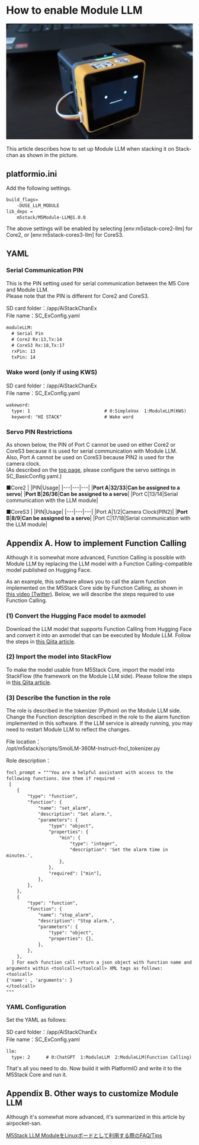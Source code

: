 
# How to enable Module LLM
![](../images/module_llm.jpg)

This article describes how to set up Module LLM when stacking it on Stack-chan as shown in the picture.

## platformio.ini
Add the following settings.

```
build_flags=
    -DUSE_LLM_MODULE
lib_deps =
    m5stack/M5Module-LLM@1.0.0
```

The above settings will be enabled by selecting [env:m5stack-core2-llm] for Core2, or [env:m5stack-cores3-llm] for CoreS3.

## YAML

### Serial Communication PIN
This is the PIN setting used for serial communication between the M5 Core and Module LLM.  
Please note that the PIN is different for Core2 and CoreS3.

SD card folder：/app/AiStackChanEx  
File name：SC_ExConfig.yaml

```
moduleLLM:
  # Serial Pin
  # Core2 Rx:13,Tx:14
  # CoreS3 Rx:18,Tx:17
  rxPin: 13
  txPin: 14
```

### Wake word (only if using KWS)

SD card folder：/app/AiStackChanEx  
File name：SC_ExConfig.yaml

```
wakeword:
  type: 1                            # 0:SimpleVox  1:ModuleLLM(KWS)
  keyword: "HI STACK"                # Wake word
```

### Servo PIN Restrictions
As shown below, the PIN of Port C cannot be used on either Core2 or CoreS3 because it is used for serial communication with Module LLM.  
Also, Port A cannot be used on CoreS3 because PIN2 is used for the camera clock.  
(As described on the [top page](../README.md), please configure the servo settings in SC_BasicConfig.yaml.)

■Core2
| |PIN|Usage|
|---|---|---|
|**Port A**|**32/33**|**Can be assigned to a servo**|
|**Port B**|**26/36**|**Can be assigned to a servo**|
|Port C|13/14|Serial communication with the LLM module|

■CoreS3
| |PIN|Usage|
|---|---|---|
|Port A|1/2|Camera Clock(PIN2)|
|**Port B**|**8/9**|**Can be assigned to a servo**|
|Port C|17/18|Serial communication with the LLM module|

## Appendix A. How to implement Function Calling
Although it is somewhat more advanced, Function Calling is possible with Module LLM by replacing the LLM model with a Function Calling-compatible model published on Hugging Face.

As an example, this software allows you to call the alarm function implemented on the M5Stack Core side by Function Calling, as shown in [this video (Twitter)](https://x.com/motoh_tw/status/1895120657182269737). Below, we will describe the steps required to use Function Calling.

### (1) Convert the Hugging Face model to axmodel
Download the LLM model that supports Function Calling from Hugging Face and convert it into an axmodel that can be executed by Module LLM. Follow the steps in [this Qiita article](https://qiita.com/motoh_qiita/items/1b0882e507e803982753).

### (2) Import the model into StackFlow
To make the model usable from M5Stack Core, import the model into StackFlow (the framework on the Module LLM side). Please follow the steps in [this Qiita article](https://qiita.com/motoh_qiita/items/772464595e414711bbc9).

### (3) Describe the function in the role
The role is described in the tokenizer (Python) on the Module LLM side. Change the Function description described in the role to the alarm function implemented in this software. If the LLM service is already running, you may need to restart Module LLM to reflect the changes.

File location：  
/opt/m5stack/scripts/SmolLM-360M-Instruct-fncl_tokenizer.py

Role description：

```
fncl_prompt = """You are a helpful assistant with access to the following functions. Use them if required -
 [
    {
        "type": "function",
        "function": {
            "name": "set_alarm",
            "description": "Set alarm.",
            "parameters": {
                "type": "object",
                "properties": {
                    "min": {
                        "type": "integer",
                        "description": 'Set the alarm time in minutes.',
                    },
                },
                "required": ["min"],
            },
        },
    },
    {
        "type": "function",
        "function": {
            "name": "stop_alarm",
            "description": "Stop alarm.",
            "parameters": {
                "type": "object",
                "properties": {},
            },
        },
    },
  ] For each function call return a json object with function name and arguments within <toolcall></toolcall> XML tags as follows:
<toolcall>
{'name': , 'arguments': }
</toolcall>
"""
```

### YAML Configuration
Set the YAML as follows:

SD card folder：/app/AiStackChanEx  
File name：SC_ExConfig.yaml
```
llm:
  type: 2      # 0:ChatGPT  1:ModuleLLM  2:ModuleLLM(Function Calling)
```

That's all you need to do. Now build it with PlatformIO and write it to the M5Stack Core and run it.

## Appendix B. Other ways to customize Module LLM
Although it's somewhat more advanced, it's summarized in this article by airpocket-san.

[M5Stack LLM ModuleをLinuxボードとして利用する際のFAQ/Tips](https://elchika.com/article/0e41a4a7-eecc-471e-a259-4fc8d710c26a/)
